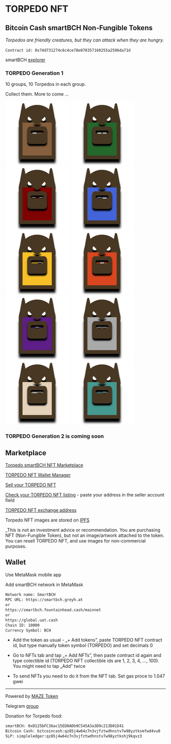 # TORPEDO NFT

## Bitcoin Cash smartBCH Non-Fungible Tokens

_Torpedos are friendly creatures, but they can attack when they are hungry._

`Contract id: 0x74d731274c6c4ce78e070357160255a2596da71d`

smartBCH [explorer](https://www.smartscan.cash/address/0x74d731274C6c4ce78E070357160255A2596DA71d)

### TORPEDO Generation 1

10 groups, 10 Torpedos in each group.

Collect them. More to come ...

![Torpedo1](img/torpedoG1200/torpedo1.png)
![Torpedo1](img/torpedoG1200/torpedo2.png)
![Torpedo1](img/torpedoG1200/torpedo3.png)
![Torpedo1](img/torpedoG1200/torpedo4.png)
![Torpedo1](img/torpedoG1200/torpedo5.png)
![Torpedo1](img/torpedoG1200/torpedo6.png)
![Torpedo1](img/torpedoG1200/torpedo7.png)
![Torpedo1](img/torpedoG1200/torpedo8.png)
![Torpedo1](img/torpedoG1200/torpedo9.png)
![Torpedo1](img/torpedoG1200/torpedo10.png)

### TORPEDO Generation 2 is coming soon

## Marketplace

[Torpedo smartBCH NFT Marketplace](https://ba.net/torpedo)

[TORPEDO NFT Wallet Manager](https://ba.net/torpedo/nft/wallet.html)

[Sell your TORPEDO NFT](https://ba.net/torpedo/sell.html)

[Check your TORPEDO NFT listing](https://ba.net/torpedo) - paste your address in the seller account field

[TORPEDO NFT exchange address](https://www.smartscan.cash/address/0x4DF941C3356DA878D07E18906fCcd4FBc48eeD58)

Torpedo NFT images are stored on [IPFS](https://ipfs.io) 

_This is not an investment advice or recommendation. You are purchasing NFT (Non-Fungible Token), but not an image/artwork attached to the token. You can resell TORPEDO NFT, and use images for non-commercial purposes.

## Wallet

Use MetaMask mobile app

Add smartBCH network in MetaMask

```
Network name: SmartBCH
RPC URL: https://smartbch.greyh.at
or
https://smartbch.fountainhead.cash/mainnet
or
https://global.uat.cash
Chain ID: 10000
Currency Symbol: BCH
```

- Add the token as usual - „+ Add tokens”, paste TORPEDO NFT contract id, but type manually token symbol (TORPEDO) and set decimals 0

- Go to NFTs tab and tap „+ Add NFTs”, then paste contract id again and type colectible id (TORPEDO NFT collectible ids are 1, 2, 3, 4, …, 100). You might need to tap „Add” twice

- To send NFTs you need to do it from the NFT tab. Set gas proce to 1.047 gwei

---------------------------------------------------------------------

Powered by [MAZE Token](https://mazetoken.github.io)

Telegram [group](https://t.me/mazetokens)

Donation for Torpedo food:

```
smartBCH: 0xD125bFC36ac15ED0ADb9C545A3a3D9c213D01D41
Bitcoin Cash: bitcoincash:qz85j4w64z7n3vjfztwdhnstv7w98yztksmfwd4vu0
SLP: simpleledger:qz85j4w64z7n3vjfztwdhnstv7w98yztkshj9kqvz3
```